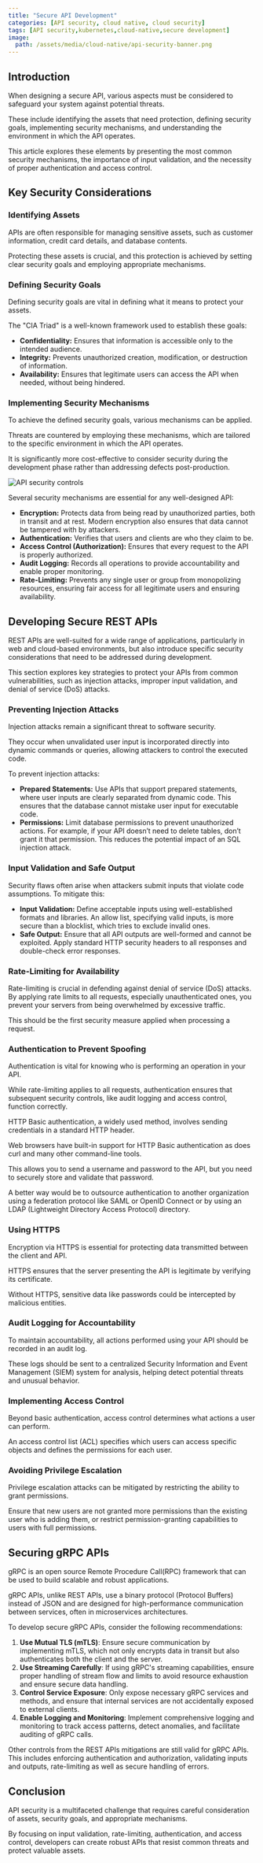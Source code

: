 ```yaml
---
title: "Secure API Development"
categories: [API security, cloud native, cloud security] 
tags: [API security,kubernetes,cloud-native,secure development]
image:
  path: /assets/media/cloud-native/api-security-banner.png
---
```

## Introduction

When designing a secure API, various aspects must be considered to safeguard
your system against potential threats.

These include identifying the assets that need protection, defining security
goals, implementing security mechanisms, and understanding the environment in
which the API operates.

This article explores these elements by presenting the most common security mechanisms, the importance of input validation, and the necessity of proper authentication and access control.

## Key Security Considerations

### Identifying Assets

APIs are often responsible for managing sensitive assets, such as customer
information, credit card details, and database contents.

Protecting these assets is crucial, and this protection is achieved by setting
clear security goals and employing appropriate mechanisms.

### Defining Security Goals

Defining security goals are vital in defining what it means to protect your
assets.

The "CIA Triad" is a well-known framework used to establish these goals:

- **Confidentiality:** Ensures that information is accessible only to the intended audience.
- **Integrity:** Prevents unauthorized creation, modification, or destruction of information.
- **Availability:** Ensures that legitimate users can access the API when needed, without being hindered.

### Implementing Security Mechanisms

To achieve the defined security goals, various mechanisms can be applied.

Threats are countered by employing these mechanisms, which are tailored to the
specific environment in which the API operates.

It is significantly more cost-effective to consider security during the development phase rather than addressing defects post-production.

![API security controls](assets/media/cloud-native/API-security-controls.png)

Several security mechanisms are essential for any well-designed API:

- **Encryption:** Protects data from being read by unauthorized parties, both in
transit and at rest. Modern encryption also ensures that data cannot be tampered
with by attackers.
- **Authentication:** Verifies that users and clients are who they claim to be.
- **Access Control (Authorization):** Ensures that every request to the API is
properly authorized.
- **Audit Logging:** Records all operations to provide accountability and enable
proper monitoring.
- **Rate-Limiting:** Prevents any single user or group from monopolizing
resources, ensuring fair access for all legitimate users and ensuring
availability.

## Developing Secure REST APIs

REST APIs are well-suited for a wide range of applications, particularly in web
and cloud-based environments, but also introduce specific security
considerations that need to be addressed during development.

This section explores key strategies to protect your APIs from common
vulnerabilities, such as injection attacks, improper input validation, and
denial of service (DoS) attacks.

### Preventing Injection Attacks

Injection attacks remain a significant threat to software security.

They occur when unvalidated user input is incorporated directly into dynamic
commands or queries, allowing attackers to control the executed code.

To prevent injection attacks:

- **Prepared Statements:** Use APIs that support prepared statements, where user
inputs are clearly separated from dynamic code. This ensures that the database
cannot mistake user input for executable code.
- **Permissions:** Limit database permissions to prevent unauthorized actions.
For example, if your API doesn’t need to delete tables, don’t grant it that
permission. This reduces the potential impact of an SQL injection attack.

### Input Validation and Safe Output

Security flaws often arise when attackers submit inputs that violate code assumptions. To mitigate this:

- **Input Validation:** Define acceptable inputs using well-established formats and libraries. An allow list, specifying valid inputs, is more secure than a blocklist, which tries to exclude invalid ones.
- **Safe Output:** Ensure that all API outputs are well-formed and cannot be
exploited. Apply standard HTTP security headers to all responses and
double-check error responses.

### Rate-Limiting for Availability

Rate-limiting is crucial in defending against denial of service (DoS) attacks.
By applying rate limits to all requests, especially unauthenticated ones, you
prevent your servers from being overwhelmed by excessive traffic.

This should be the first security measure applied when processing a request.

### Authentication to Prevent Spoofing

Authentication is vital for knowing who is performing an operation in your API.

While rate-limiting applies to all requests, authentication ensures that
subsequent security controls, like audit logging and access control, function
correctly.

HTTP Basic authentication, a widely used method, involves sending credentials in
a standard HTTP header.

Web browsers have built-in support for HTTP Basic authentication as does curl
and many other command-line tools.

This allows you to send a username and password to the API, but you need to
securely store and validate that password.

A better way would be to outsource authentication to another organization using
a federation protocol like SAML or OpenID Connect or by using an LDAP
(Lightweight Directory Access Protocol) directory.

### Using HTTPS

Encryption via HTTPS is essential for protecting data transmitted between the
client and API.

HTTPS ensures that the server presenting the API is legitimate by verifying its certificate.

Without HTTPS, sensitive data like passwords could be intercepted by malicious
entities.

### Audit Logging for Accountability

To maintain accountability, all actions performed using your API should be
recorded in an audit log.

These logs should be sent to a centralized Security Information and Event
Management (SIEM) system for analysis, helping detect potential threats and
unusual behavior.

<!-- ![API security logging](assets/media/cloud-native/api-security-audit-logs.png) -->

### Implementing Access Control

Beyond basic authentication, access control determines what actions a user can
perform.

An access control list (ACL) specifies which users can access specific objects
and defines the permissions for each user.

### Avoiding Privilege Escalation

Privilege escalation attacks can be mitigated by restricting the ability to
grant permissions.

Ensure that new users are not granted more permissions than the existing user
who is adding them, or restrict permission-granting capabilities to users with
full permissions.

## Securing gRPC APIs

gRPC is an open source Remote Procedure Call(RPC) framework that can be used to
build scalable and robust applications.

gRPC APIs, unlike REST APIs, use a binary protocol (Protocol Buffers) instead of
JSON and are designed for high-performance communication between services, often
in microservices architectures.

To develop secure gRPC APIs, consider the following recommendations:

1. **Use Mutual TLS (mTLS)**: Ensure secure communication by implementing mTLS,
which not only encrypts data in transit but also authenticates both the client
and the server.
2. **Use Streaming Carefully**: If using gRPC's streaming capabilities, ensure
proper handling of stream flow and limits to avoid resource exhaustion and
ensure secure data handling.
3. **Control Service Exposure**: Only expose necessary gRPC services and
methods, and ensure that internal services are not accidentally exposed to
external clients.
4. **Enable Logging and Monitoring**: Implement comprehensive logging and
monitoring to track access patterns, detect anomalies, and facilitate auditing
of gRPC calls.

Other controls from the REST APIs mitigations are still valid for gRPC APIs.
This includes enforcing authentication and authorization, validating inputs and
outputs, rate-limiting as well as secure handling of errors.

## Conclusion

API security is a multifaceted challenge that requires careful consideration of
assets, security goals, and appropriate mechanisms.

By focusing on input validation, rate-limiting, authentication, and access
control, developers can create robust APIs that resist common threats and
protect valuable assets.
